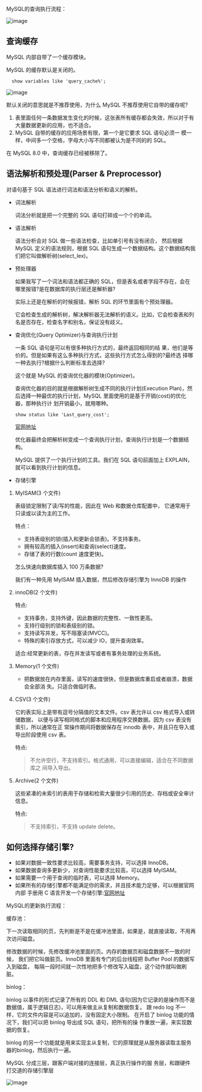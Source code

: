 MySQL的查询执行流程：

 ![image](http://java-run-blog.oss-cn-zhangjiakou.aliyuncs.com/file/090c22c8ec064b508b6f06c5059bbcd5)

## 查询缓存
  
  MySQL 内部自带了一个缓存模块。

  MySQL 的缓存默认是关闭的。

```mysql
  show variables like 'query_cache%';
```
![image](http://java-run-blog.oss-cn-zhangjiakou.aliyuncs.com/file/edb14c8a9d2c4485aee798c231391298)

默认关闭的意思就是不推荐使用，为什么 MySQL 不推荐使用它自带的缓存呢?

1. 表里面任何一条数据发生变化的时候，这张表所有缓存都会失效，所以对于有大量数据更新的应用，也不适合。
2. MySQL 自带的缓存的应用场景有限，第一个是它要求 SQL 语句必须一 模一样，中间多一个空格，字母大小写不同都被认为是不同的的 SQL。
   
在 MySQL 8.0 中，查询缓存已经被移除了。


## 语法解析和预处理(Parser & Preprocessor)

 对语句基于 SQL 语法进行词法和语法分析和语义的解析。

- 词法解析
  
  词法分析就是把一个完整的 SQL 语句打碎成一个个的单词。

- 语法解析

    语法分析会对 SQL 做一些语法检查，比如单引号有没有闭合， 然后根据 MySQL 定义的语法规则，根据 SQL 语句生成一个数据结构。这个数据结构我 们把它叫做解析树(select_lex)。

- 预处理器

    如果我写了一个词法和语法都正确的 SQL，但是表名或者字段不存在，会在 哪里报错?是在数据库的执行层还是解析器?

    实际上还是在解析的时候报错，解析 SQL 的环节里面有个预处理器。 
    
    它会检查生成的解析树，解决解析器无法解析的语义。比如，它会检查表和列名是否存在，检查名字和别名，保证没有歧义。

- 查询优化(Query Optimizer)与查询执行计划

    一条 SQL 语句是可以有很多种执行方式的，最终返回相同的结 果，他们是等价的。但是如果有这么多种执行方式，这些执行方式怎么得到的?最终选 择哪一种去执行?根据什么判断标准去选择?

    这个就是 MySQL 的查询优化器的模块(Optimizer)。

    查询优化器的目的就是根据解析树生成不同的执行计划(Execution Plan)，然后选择一种最优的执行计划，MySQL 里面使用的是基于开销(cost)的优化器，那种执行计 划开销最小，就用哪种。

    ```mysql
    show status like 'Last_query_cost';
    ```
    [官网地址](https://dev.mysql.com/doc/refman/5.7/en/server-status-variables.html#statvar_Last_query_cost)

    优化器最终会把解析树变成一个查询执行计划，查询执行计划是一个数据结构。

    MySQL 提供了一个执行计划的工具。我们在 SQL 语句前面加上 EXPLAIN，就可以看到执行计划的信息。



- 存储引擎
1. MyISAM(3 个文件)

    表级锁定限制了读/写的性能，因此在 Web 和数据仓库配置中， 它通常用于只读或以读为主的工作。

    特点：

    - 支持表级别的锁(插入和更新会锁表)。不支持事务。 
    - 拥有较高的插入(insert)和查询(select)速度。
    - 存储了表的行数(count 速度更快)。

    怎么快速向数据库插入 100 万条数据?

    我们有一种先用 MyISAM 插入数据，然后修改存储引擎为 InnoDB 的操作

2. innoDB(2 个文件)
   
    特点:

   - 支持事务，支持外键，因此数据的完整性、一致性更高。
   - 支持行级别的锁和表级别的锁。 
   - 支持读写并发，写不阻塞读(MVCC)。 
   - 特殊的索引存放方式，可以减少 IO，提升查询效率。 
  
    适合:经常更新的表，存在并发读写或者有事务处理的业务系统。

3. Memory(1 个文件)
   
   - 把数据放在内存里面，读写的速度很快，但是数据库重启或者崩溃，数据会全部消 失。只适合做临时表。

4. CSV(3 个文件)

    它的表实际上是带有逗号分隔值的文本文件。csv 表允许以 csv 格式导入或转储数据， 以便与读写相同格式的脚本和应用程序交换数据。因为 csv 表没有索引，所以通常在正 常操作期间将数据保存在 innodb 表中，并且只在导入或导出阶段使用 csv 表。

    特点:
    > 不允许空行，不支持索引。格式通用，可以直接编辑，适合在不同数据库之 间导入导出。

5. Archive(2 个文件)
    
    这些紧凑的未索引的表用于存储和检索大量很少引用的历史、存档或安全审计信息。

    特点:
    > 不支持索引，不支持 update delete。

   
## 如何选择存储引擎?

- 如果对数据一致性要求比较高，需要事务支持，可以选择 InnoDB。
- 如果数据查询多更新少，对查询性能要求比较高，可以选择 MyISAM。 
- 如果需要一个用于查询的临时表，可以选择 Memory。 
- 如果所有的存储引擎都不能满足你的需求，并且技术能力足够，可以根据官网内部
    手册用 C 语言开发一个存储引擎:[官网地址](https://dev.mysql.com/doc/internals/en/custom-engine.html)



MySQL的更新执行流程：

缓存池：

下一次读取相同的页，先判断是不是在缓冲池里面，如果是，就直接读取，不用再 次访问磁盘。

修改数据的时候，先修改缓冲池里面的页。内存的数据页和磁盘数据不一致的时候， 我们把它叫做脏页。InnoDB 里面有专门的后台线程把 Buffer Pool 的数据写入到磁盘， 每隔一段时间就一次性地把多个修改写入磁盘，这个动作就叫做刷脏。

binlog：

binlog 以事件的形式记录了所有的 DDL 和 DML 语句(因为它记录的是操作而不是 数据值，属于逻辑日志)，可以用来做主从复制和数据恢复。
跟 redo log 不一样，它的文件内容是可以追加的，没有固定大小限制。
在开启了 binlog 功能的情况下，我们可以把 binlog 导出成 SQL 语句，把所有的操 作重放一遍，来实现数据的恢复。

binlog 的另一个功能就是用来实现主从复制，它的原理就是从服务器读取主服务器的binlog，然后执行一遍。




 MySQL 分成三层，跟客户端对接的连接层，真正执行操作的服 务层，和跟硬件打交道的存储引擎层

![image](http://java-run-blog.oss-cn-zhangjiakou.aliyuncs.com/file/58b3dbf5c81447e2a007f35074007cf4)


